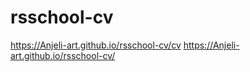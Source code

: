 # rsschool-cv

https://Anjeli-art.github.io/rsschool-cv/cv
https://Anjeli-art.github.io/rsschool-cv/
